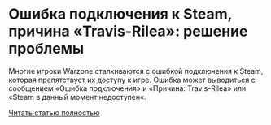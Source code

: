 # Ошибка подключения к Steam, причина «Travis-Rilea»: решение проблемы



Многие игроки Warzone сталкиваются с ошибкой подключения к Steam, которая препятствует их доступу к игре. Ошибка может выводиться с сообщением «Ошибка подключения» и «Причина: Travis-Rilea» или «Steam в данный момент недоступен«.

[Читать статью полностью](https://xyberbara.com/gaming/travis-rilea/)
